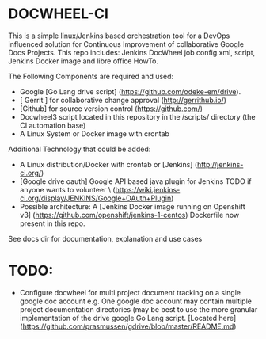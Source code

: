DOCWHEEL-CI
===========

This is a simple linux/Jenkins based orchestration tool for a DevOps influenced solution
for Continuous Improvement of collaborative Google Docs Projects.
This repo includes: Jenkins DocWheel job config.xml, 
script, Jenkins Docker image and libre office HowTo. 

The Following Components are required and used: 

 * Google [Go Lang drive script] (https://github.com/odeke-em/drive).
 * [ Gerrit ] for collaborative change approval (http://gerrithub.io/)
 * [Github] for source version control (https://github.com/)
 * Docwheel3 script located in this repository in the /scripts/ directory (the CI automation base) 
 * A Linux System or Docker image with crontab

Additional Technology that could be added: 
 * A Linux distribution/Docker with crontab or [Jenkins] (http://jenkins-ci.org/) 
 * [Google drive oauth] Google API based java plugin for Jenkins TODO if anyone wants to volunteer \ 
   (https://wiki.jenkins-ci.org/display/JENKINS/Google+OAuth+Plugin)
 * Possible architecture: A [Jenkins Docker image running on Openshift v3] (https://github.com/openshift/jenkins-1-centos) Dockerfile now 
   present in this repo.  
 
See docs dir for documentation, explanation 
and use cases

TODO:
=====
 
 * Configure docwheel for multi project document tracking on a single google doc account 
   e.g. One google doc account may contain multiple project documentation directories
   (may be best to use the more granular implementation of the drive google Go Lang script. 
   [Located here] (https://github.com/prasmussen/gdrive/blob/master/README.md)


